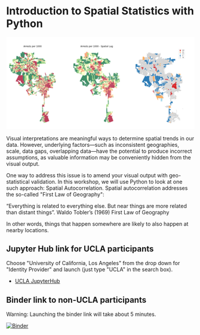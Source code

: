 # Introduction to Spatial Statistics with Python

<img src="images/sa-1.png">

Visual interpretations are meaningful ways to determine spatial trends in our data. However, underlying factors—such as inconsistent geographies, scale, data gaps, overlapping data—have the potential to produce incorrect assumptions, as valuable information may be conveniently hidden from the visual output.

One way to address this issue is to amend your visual output with geo-statistical validation. In this workshop, we will use Python to look at one such approach: Spatial Autocorrelation. Spatial autocorrelation addresses the so-called "First Law of Geography":

“Everything is related to everything else. But near things are more related than distant things”. Waldo Tobler’s (1969) First Law of Geography

In other words, things that happen somewhere are likely to also happen at nearby locations.

## Jupyter Hub link for UCLA participants

Choose "University of California, Los Angeles" from the drop down for "Identity Provider" and launch (just type "UCLA" in the search box).

- [UCLA JupyterHub](https://jupyter.idre.ucla.edu/hub/user-redirect/git-pull?repo=https%3A%2F%2Fgithub.com%2Fyohman%2Fworkshop-python-spatial-stats&urlpath=tree%2Fworkshop-python-spatial-stats%2FSpatial+Autocorrelation.ipynb&branch=main)


## Binder link to non-UCLA participants

Warning: Launching the binder link will take about 5 minutes.

[![Binder](https://mybinder.org/badge_logo.svg)](https://mybinder.org/v2/gh/yohman/workshop-python-spatial-stats/HEAD?filepath=Spatial%20Autocorrelation.ipynb)
